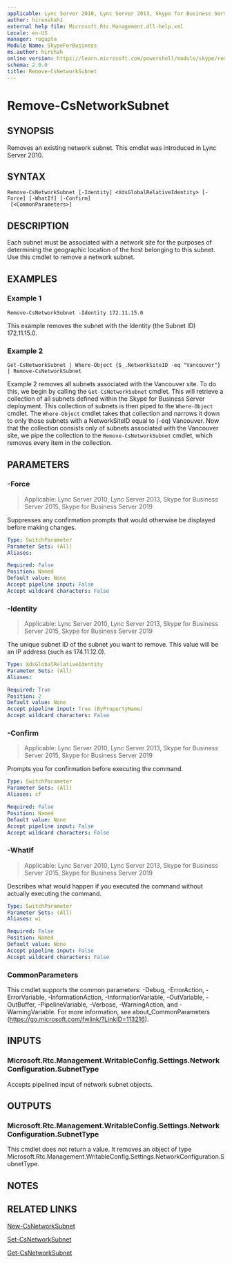 ```yaml
---
applicable: Lync Server 2010, Lync Server 2013, Skype for Business Server 2015, Skype for Business Server 2019
author: hirenshah1
external help file: Microsoft.Rtc.Management.dll-help.xml
Locale: en-US
manager: rogupta
Module Name: SkypeForBusiness
ms.author: hirshah
online version: https://learn.microsoft.com/powershell/module/skype/remove-csnetworksubnet
schema: 2.0.0
title: Remove-CsNetworkSubnet
---
```


# Remove-CsNetworkSubnet

## SYNOPSIS
Removes an existing network subnet.
This cmdlet was introduced in Lync Server 2010.


## SYNTAX

```
Remove-CsNetworkSubnet [-Identity] <XdsGlobalRelativeIdentity> [-Force] [-WhatIf] [-Confirm]
 [<CommonParameters>]
```

## DESCRIPTION
Each subnet must be associated with a network site for the purposes of determining the geographic location of the host belonging to this subnet.
Use this cmdlet to remove a network subnet.


## EXAMPLES

### Example 1
```
Remove-CsNetworkSubnet -Identity 172.11.15.0
```

This example removes the subnet with the Identity (the Subnet ID) 172.11.15.0.


### Example 2
```
Get-CsNetworkSubnet | Where-Object {$_.NetworkSiteID -eq "Vancouver"} | Remove-CsNetworkSubnet
```

Example 2 removes all subnets associated with the Vancouver site.
To do this, we begin by calling the `Get-CsNetworkSubnet` cmdlet.
This will retrieve a collection of all subnets defined within the Skype for Business Server deployment.
This collection of subnets is then piped to the `Where-Object` cmdlet.
The `Where-Object` cmdlet takes that collection and narrows it down to only those subnets with a NetworkSiteID equal to (-eq) Vancouver.
Now that the collection consists only of subnets associated with the Vancouver site, we pipe the collection to the `Remove-CsNetworkSubnet` cmdlet, which removes every item in the collection.


## PARAMETERS

### -Force

> Applicable: Lync Server 2010, Lync Server 2013, Skype for Business Server 2015, Skype for Business Server 2019

Suppresses any confirmation prompts that would otherwise be displayed before making changes.

```yaml
Type: SwitchParameter
Parameter Sets: (All)
Aliases:

Required: False
Position: Named
Default value: None
Accept pipeline input: False
Accept wildcard characters: False
```

### -Identity

> Applicable: Lync Server 2010, Lync Server 2013, Skype for Business Server 2015, Skype for Business Server 2019

The unique subnet ID of the subnet you want to remove.
This value will be an IP address (such as 174.11.12.0).

```yaml
Type: XdsGlobalRelativeIdentity
Parameter Sets: (All)
Aliases:

Required: True
Position: 2
Default value: None
Accept pipeline input: True (ByPropertyName)
Accept wildcard characters: False
```

### -Confirm

> Applicable: Lync Server 2010, Lync Server 2013, Skype for Business Server 2015, Skype for Business Server 2019

Prompts you for confirmation before executing the command.

```yaml
Type: SwitchParameter
Parameter Sets: (All)
Aliases: cf

Required: False
Position: Named
Default value: None
Accept pipeline input: False
Accept wildcard characters: False
```

### -WhatIf

> Applicable: Lync Server 2010, Lync Server 2013, Skype for Business Server 2015, Skype for Business Server 2019

Describes what would happen if you executed the command without actually executing the command.

```yaml
Type: SwitchParameter
Parameter Sets: (All)
Aliases: wi

Required: False
Position: Named
Default value: None
Accept pipeline input: False
Accept wildcard characters: False
```

### CommonParameters
This cmdlet supports the common parameters: -Debug, -ErrorAction, -ErrorVariable, -InformationAction, -InformationVariable, -OutVariable, -OutBuffer, -PipelineVariable, -Verbose, -WarningAction, and -WarningVariable. For more information, see about_CommonParameters (https://go.microsoft.com/fwlink/?LinkID=113216).

## INPUTS

### Microsoft.Rtc.Management.WritableConfig.Settings.NetworkConfiguration.SubnetType

Accepts pipelined input of network subnet objects.

## OUTPUTS

### Microsoft.Rtc.Management.WritableConfig.Settings.NetworkConfiguration.SubnetType
This cmdlet does not return a value.
It removes an object of type Microsoft.Rtc.Management.WritableConfig.Settings.NetworkConfiguration.SubnetType.

## NOTES

## RELATED LINKS

[New-CsNetworkSubnet](New-CsNetworkSubnet.md)

[Set-CsNetworkSubnet](Set-CsNetworkSubnet.md)

[Get-CsNetworkSubnet](Get-CsNetworkSubnet.md)
